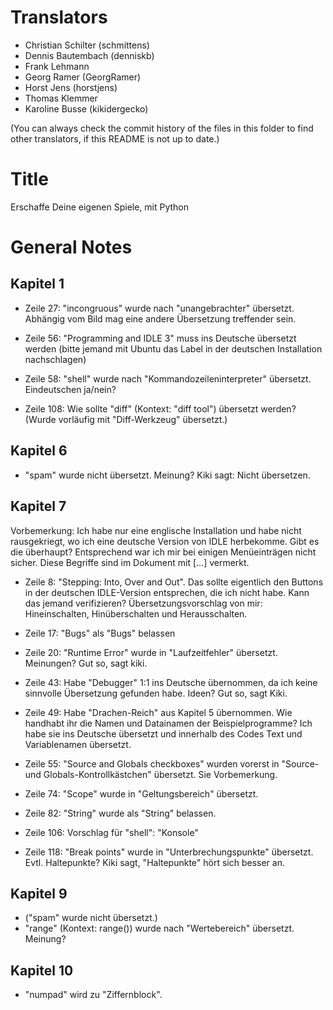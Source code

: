 Translators
===========

- Christian Schilter (schmittens)
- Dennis Bautembach (denniskb)
- Frank Lehmann
- Georg Ramer (GeorgRamer)
- Horst Jens (horstjens)
- Thomas Klemmer
- Karoline Busse (kikidergecko)

(You can always check the commit history of the files in this folder to find other translators, if this README is not up to date.)

Title
=====

Erschaffe Deine eigenen Spiele, mit Python

General Notes
=============

Kapitel 1
---------

- Zeile 27: "incongruous" wurde nach "unangebrachter" übersetzt. Abhängig vom Bild mag eine andere Übersetzung treffender sein.

- Zeile 56: "Programming and IDLE 3" muss ins Deutsche übersetzt werden (bitte jemand mit Ubuntu das Label in der deutschen Installation nachschlagen)

- Zeile 58: "shell" wurde nach "Kommandozeileninterpreter" übersetzt. Eindeutschen ja/nein?

- Zeile 108: Wie sollte "diff" (Kontext: "diff tool") übersetzt werden? (Wurde vorläufig mit "Diff-Werkzeug" übersetzt.)

Kapitel 6
---------

- "spam" wurde nicht übersetzt. Meinung? Kiki sagt: Nicht übersetzen.


Kapitel 7
---------

Vorbemerkung: Ich habe nur eine englische Installation und habe nicht rausgekriegt, wo ich eine deutsche Version von IDLE herbekomme. Gibt es die überhaupt? Entsprechend war ich mir bei einigen Menüeinträgen nicht sicher. Diese Begriffe sind im Dokument mit [...] vermerkt.

- Zeile 8: "Stepping: Into, Over and Out". Das sollte eigentlich den Buttons in der deutschen IDLE-Version entsprechen, die ich nicht habe. Kann das jemand verifizieren? Übersetzungsvorschlag von mir: Hineinschalten, Hinüberschalten und Herausschalten.

- Zeile 17: "Bugs" als "Bugs" belassen

- Zeile 20: "Runtime Error" wurde in "Laufzeitfehler" übersetzt. Meinungen? Gut so, sagt kiki.

- Zeile 43: Habe "Debugger" 1:1 ins Deutsche übernommen, da ich keine sinnvolle Übersetzung gefunden habe. Ideen? Gut so, sagt Kiki.

- Zeile 49: Habe "Drachen-Reich" aus Kapitel 5 übernommen. Wie handhabt ihr die Namen und Datainamen der Beispielprogramme? Ich habe sie ins Deutsche übersetzt und innerhalb des Codes Text und Variablenamen übersetzt.

- Zeile 55: "Source and Globals checkboxes" wurden vorerst in "Source- und Globals-Kontrollkästchen" übersetzt. Sie Vorbemerkung.

- Zeile 74: "Scope" wurde in "Geltungsbereich" übersetzt.

- Zeile 82: "String" wurde als "String" belassen.

- Zeile 106: Vorschlag für "shell": "Konsole"

- Zeile 118: "Break points" wurde in "Unterbrechungspunkte" übersetzt. Evtl. Haltepunkte? Kiki sagt, "Haltepunkte" hört sich besser an.







Kapitel 9
---------

- ("spam" wurde nicht übersetzt.)
- "range" (Kontext: range()) wurde nach "Wertebereich" übersetzt. Meinung?




Kapitel 10
---------

- "numpad" wird zu "Ziffernblock".